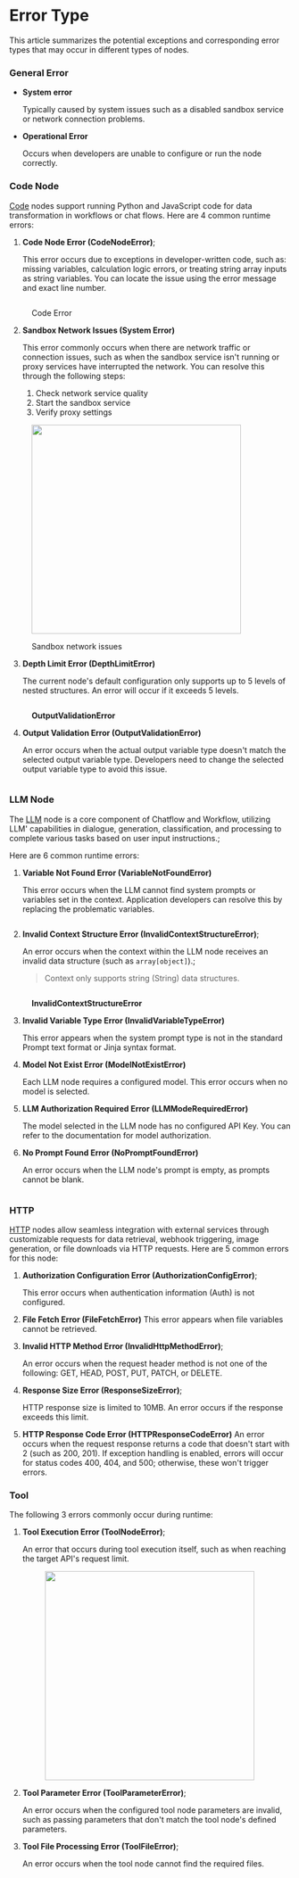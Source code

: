 # Error Type

This article summarizes the potential exceptions and corresponding error types that may occur in different types of nodes.

### General Error

*   **System error**

    Typically caused by system issues such as a disabled sandbox service or network connection problems.
*   **Operational Error**

    Occurs when developers are unable to configure or run the node correctly.

### Code Node

[Code](../node/code.md) nodes support running Python and JavaScript code for data transformation in workflows or chat flows. Here are 4 common runtime errors:

1.  **Code Node Error (CodeNodeError)**;

    This error occurs due to exceptions in developer-written code, such as: missing variables, calculation logic errors, or treating string array inputs as string variables. You can locate the issue using the error message and exact line number.

<figure><img src="https://assets-docs.dify.ai/2024/12/c86b11af7f92368180ea1bac38d77083.png" alt=""><figcaption><p>Code Error</p></figcaption></figure>

2.  **Sandbox Network Issues (System Error)**

    This error commonly occurs when there are network traffic or connection issues, such as when the sandbox service isn't running or proxy services have interrupted the network. You can resolve this through the following steps:

    1. Check network service quality
    2. Start the sandbox service
    3. Verify proxy settings

<figure><img src="https://assets-docs.dify.ai/2024/12/d95007adf67c4f232e46ec455c348e2c.PNG" alt="" width="375"><figcaption><p>Sandbox network issues</p></figcaption></figure>

3.  **Depth Limit Error (DepthLimitError)**

    The current node's default configuration only supports up to 5 levels of nested structures. An error will occur if it exceeds 5 levels.

<figure><img src="https://assets-docs.dify.ai/2024/12/5649d52a6e80ddd4180b336266701f7b.png" alt=""><figcaption><p><strong>OutputValidationError</strong></p></figcaption></figure>

4.  **Output Validation Error (OutputValidationError)**

    An error occurs when the actual output variable type doesn't match the selected output variable type. Developers need to change the selected output variable type to avoid this issue.

<figure><img src="https://assets-docs.dify.ai/2024/12/ab8cae01a590b037017dfe9ea4dbbb8b.png" alt=""><figcaption></figcaption></figure>

### LLM Node

The [LLM](../node/llm.md) node is a core component of Chatflow and Workflow, utilizing LLM' capabilities in dialogue, generation, classification, and processing to complete various tasks based on user input instructions.;

Here are 6 common runtime errors:

1.  **Variable Not Found Error (VariableNotFoundError)**

    This error occurs when the LLM cannot find system prompts or variables set in the context. Application developers can resolve this by replacing the problematic variables.

<figure><img src="https://assets-docs.dify.ai/2024/12/f20c5fbde345144de6183374ab277662.png" alt=""><figcaption></figcaption></figure>

2.  **Invalid Context Structure Error (InvalidContextStructureError)**;

    An error occurs when the context within the LLM node receives an invalid data structure (such as `array[object]`).;

    > Context only supports string (String) data structures.

<figure><img src="https://assets-docs.dify.ai/2024/12/f20c5fbde345144de6183374ab277662.png" alt=""><figcaption><p><strong>InvalidContextStructureError</strong></p></figcaption></figure>

3.  **Invalid Variable Type Error (InvalidVariableTypeError)**

    This error appears when the system prompt type is not in the standard Prompt text format or Jinja syntax format.
4.  **Model Not Exist Error (ModelNotExistError)**

    Each LLM node requires a configured model. This error occurs when no model is selected.
5.  **LLM Authorization Required Error (LLMModeRequiredError)**

    The model selected in the LLM node has no configured API Key. You can refer to the documentation for model authorization.
6.  **No Prompt Found Error (NoPromptFoundError)**

    An error occurs when the LLM node's prompt is empty, as prompts cannot be blank.

<figure><img src="https://assets-docs.dify.ai/2024/12/9882f7a5ee544508ba11b51fb469a911.png" alt=""><figcaption></figcaption></figure>

### HTTP

[HTTP](../node/http-request.md) nodes allow seamless integration with external services through customizable requests for data retrieval, webhook triggering, image generation, or file downloads via HTTP requests. Here are 5 common errors for this node:

1.  **Authorization Configuration Error (AuthorizationConfigError)**;

    This error occurs when authentication information (Auth) is not configured.
2. **File Fetch Error (FileFetchError)** This error appears when file variables cannot be retrieved.
3.  **Invalid HTTP Method Error (InvalidHttpMethodError)**;

    An error occurs when the request header method is not one of the following: GET, HEAD, POST, PUT, PATCH, or DELETE.
4.  **Response Size Error (ResponseSizeError)**;

    HTTP response size is limited to 10MB. An error occurs if the response exceeds this limit.
5. **HTTP Response Code Error (HTTPResponseCodeError)** An error occurs when the request response returns a code that doesn't start with 2 (such as 200, 201). If exception handling is enabled, errors will occur for status codes 400, 404, and 500; otherwise, these won't trigger errors.

### Tool

The following 3 errors commonly occur during runtime:

1.  **Tool Execution Error (ToolNodeError)**;

    An error that occurs during tool execution itself, such as when reaching the target API's request limit.



    <figure><img src="https://assets-docs.dify.ai/2024/12/84af0831b7cb23e64159dfbba80e9b28.jpg" alt="" width="375"><figcaption></figcaption></figure>
2.  **Tool Parameter Error (ToolParameterError)**;

    An error occurs when the configured tool node parameters are invalid, such as passing parameters that don't match the tool node's defined parameters.
3.  **Tool File Processing Error (ToolFileError)**;

    An error occurs when the tool node cannot find the required files.






